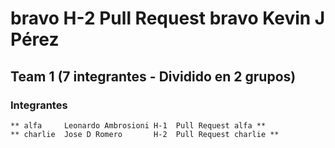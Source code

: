 # bravo 	H-2 Pull Request bravo		Kevin J Pérez

## Team 1  (7 integrantes - Dividido en 2 grupos)

### Integrantes

	** alfa		Leonardo Ambrosioni	H-1  Pull Request alfa **
	** charlie	Jose D Romero		H-2  Pull Request charlie **
